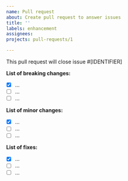 ```yaml
---
name: Pull request
about: Create pull request to answer issues
title: ''
labels: enhancement
assignees:
projects: pull-requests/1

---
```


This pull request will close issue #[IDENTIFIER]

**List of breaking changes:**
- [x] ...
- [ ] ...
- [ ] ...

**List of minor changes:**
- [x] ...
- [ ] ...
- [ ] ...

**List of fixes:**
- [x] ...
- [ ] ...
- [ ] ...
